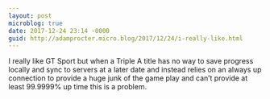 ```yaml
---
layout: post
microblog: true
date: 2017-12-24 23:14 -0000
guid: http://adamprocter.micro.blog/2017/12/24/i-really-like.html
---
```

I really like GT Sport but when a Triple A title has no way to save progress locally and sync to servers at a later date and instead relies on an always up connection to provide a huge junk of the game play and can’t provide at least 99.9999% up time this is a problem. 
